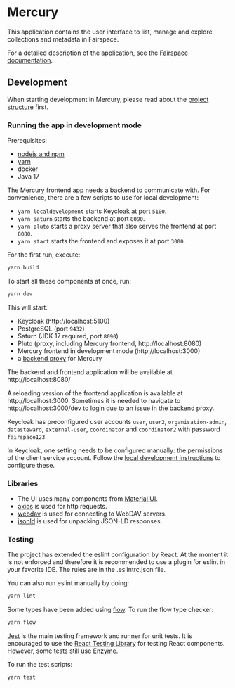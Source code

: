# Mercury

This application contains the user interface to list, manage and 
explore collections and metadata in Fairspace.

For a detailed description of the application, see the [Fairspace documentation](../../README.adoc).

## Development

When starting development in Mercury,
please read about the [project structure](Structure.md) first.


### Running the app in development mode

Prerequisites:

- [nodejs and npm](https://www.npmjs.com/get-npm)
- [yarn](https://yarnpkg.com/lang/en/)
- docker
- Java 17

The Mercury frontend app needs a backend to communicate with. For convenience, there are a few scripts to use for local development:

- `yarn localdevelopment` starts Keycloak at port `5100`.
- `yarn saturn` starts the backend at port `8090`.
- `yarn pluto` starts a proxy server that also serves the frontend at port `8080`.
- `yarn start` starts the frontend and exposes it at port `3000`.

For the first run, execute:
```bash
yarn build
``` 

To start all these components at once, run:  
```bash
yarn dev
``` 

This will start:
- Keycloak (http://localhost:5100)
- PostgreSQL (port `9432`)
- Saturn (JDK 17 required, port `8090`)
- Pluto (proxy, including Mercury frontend, http://localhost:8080)
- Mercury frontend in development mode (http://localhost:3000)
- a [backend proxy](src/setupProxy.js) for Mercury

The backend and frontend application will be available at http://localhost:8080/

A reloading version of the frontend application is available at http://localhost:3000.
Sometimes it is needed to navigate to http://localhost:3000/dev to login due to an issue in the backend proxy.

Keycloak has preconfigured user accounts `user`, `user2`, `organisation-admin`, `datasteward`, `external-user`, `coordinator` and `coordinator2` with password `fairspace123`.

In Keycloak, one setting needs to be configured manually: the permissions of the client service account. Follow the [local development instructions](https://docs.fairway.app/#_local_development) to configure these.


### Libraries

- The UI uses many components from [Material UI](https://material-ui.com/).
- [axios](https://github.com/axios/axios) is used for http requests.
- [webdav](https://github.com/perry-mitchell/webdav-client) is used for connecting to WebDAV servers.
- [jsonld](https://github.com/digitalbazaar/jsonld.js) is used for unpacking JSON-LD responses.

### Testing

The project has extended the eslint configuration by React. At the moment it is not enforced and therefore it is recommended to use a plugin for eslint in your favorite IDE. The rules are in the .eslintrc.json file.

You can also run eslint manually by doing:  
```bash
yarn lint
```

Some types have been added using [flow]. To run the flow type checker:
```bash
yarn flow
```

[Jest] is the main testing framework and runner for unit tests.
It is encouraged to use the [React Testing Library] for testing React components.
However, some tests still use [Enzyme].

To run the test scripts:  
```bash
yarn test
```


[flow]: https://flow.org/en/docs/lang/
[Jest]: https://jestjs.io/docs/en/getting-started
[Enzyme]: https://airbnb.io/enzyme/
[React Testing Library]: https://github.com/testing-library/react-testing-library
